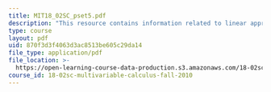 ```yaml
---
title: MIT18_02SC_pset5.pdf
description: "This resource contains information related to linear approximation.\r\n"
type: course
layout: pdf
uid: 870f3d3f4063d3ac8513be605c29da14
file_type: application/pdf
file_location: >-
  https://open-learning-course-data-production.s3.amazonaws.com/18-02sc-multivariable-calculus-fall-2010/870f3d3f4063d3ac8513be605c29da14_MIT18_02SC_pset5.pdf
course_id: 18-02sc-multivariable-calculus-fall-2010
---
```

